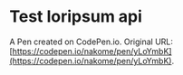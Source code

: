 # Test loripsum api

A Pen created on CodePen.io. Original URL: [https://codepen.io/nakome/pen/yLoYmbK](https://codepen.io/nakome/pen/yLoYmbK).

